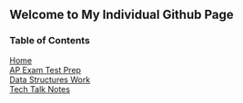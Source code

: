 ## Welcome to My Individual Github Page

### Table of Contents
[Home]()\
[AP Exam Test Prep]()\
[Data Structures Work]()\
[Tech Talk Notes]()
